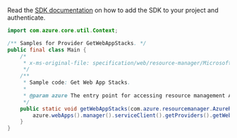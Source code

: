Read the [SDK documentation](https://github.com/Azure/azure-sdk-for-java/blob/azure-resourcemanager_2.13.0/sdk/resourcemanager/azure-resourcemanager/README.md) on how to add the SDK to your project and authenticate.

```java
import com.azure.core.util.Context;

/** Samples for Provider GetWebAppStacks. */
public final class Main {
    /*
     * x-ms-original-file: specification/web/resource-manager/Microsoft.Web/stable/2021-03-01/examples/GetWebAppStacks.json
     */
    /**
     * Sample code: Get Web App Stacks.
     *
     * @param azure The entry point for accessing resource management APIs in Azure.
     */
    public static void getWebAppStacks(com.azure.resourcemanager.AzureResourceManager azure) {
        azure.webApps().manager().serviceClient().getProviders().getWebAppStacks(null, Context.NONE);
    }
}
```
